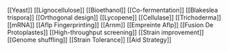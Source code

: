 [[Yeast]]
[[Lignocellulose]]
[[Bioethanol]]
[[Co-fermentation]]
[[Blakeslea trispora]]
[[Orthogonal design]]
[[Lycopene]]
[[Cellulase]]
[[Trichoderma]]
[[mRNA]]
[[Aflp Fingerprinting]]
[[Arnm]]
[[Empreinte Aflp]]
[[Fusion De Protoplastes]]
[[High-throughput screening]]
[[Strain improvement]]
[[Genome shuffling]]
[[Strain Tolerance]]
[[Aid Strategy]]
